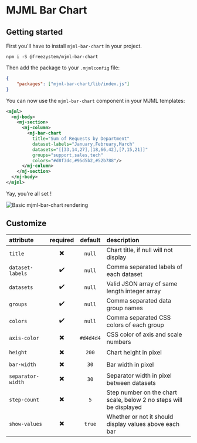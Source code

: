 # MJML Bar Chart

## Getting started

First you'll have to install `mjml-bar-chart` in your project.

```
npm i -S @freezystem/mjml-bar-chart
```

Then add the package to your `.mjmlconfig` file:

```json
{
	"packages": ["mjml-bar-chart/lib/index.js"]
}
```

You can now use the `mjml-bar-chart` component in your MJML templates:

```xml
<mjml>
  <mj-body>
    <mj-section>
      <mj-column>
        <mj-bar-chart
          title="Sum of Requests by Department"
          dataset-labels="January,February,March"
          datasets="[[33,14,27],[18,66,42],[7,15,21]]"
          groups="support,sales,tech"
          colors="#d8f3dc,#95d5b2,#52b788"/>
      </mj-column>
    </mj-section>
  </mj-body>
</mjml>
```

Yay, you're all set !

![Basic mjml-bar-chart rendering](https://repository-images.githubusercontent.com/398511647/a3509d00-707c-48e4-9686-7c1281b2af10)

## Customize

| attribute         | required |  default  | description                                                        |
| :---------------- | :------: | :-------: | :----------------------------------------------------------------- |
| `title`           |    ✖️    |  `null`   | Chart title, if null will not display                              |
| `dataset-labels`  |    ✔️    |  `null`   | Comma separated labels of each dataset                             |
| `datasets`        |    ✔️    |  `null`   | Valid JSON array of same length integer array                      |
| `groups`          |    ✔️    |  `null`   | Comma separated data group names                                   |
| `colors`          |    ✔️    |  `null`   | Comma separated CSS colors of each group                           |
| `axis-color`      |    ✖️    | `#d4d4d4` | CSS color of axis and scale numbers                                |
| `height`          |    ✖️    |   `200`   | Chart height in pixel                                              |
| `bar-width`       |    ✖️    |   `30`    | Bar width in pixel                                                 |
| `separator-width` |    ✖️    |   `30`    | Separator width in pixel between datasets                          |
| `step-count`      |    ✖️    |    `5`    | Step number on the chart scale, below 2 no steps will be displayed |
| `show-values`     |    ✖️    |  `true`   | Whether or not it should display values above each bar             |

